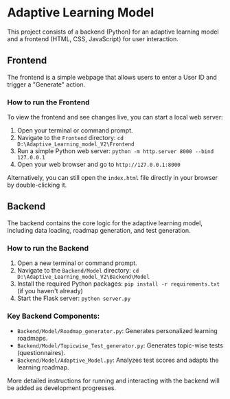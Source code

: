 # Adaptive Learning Model

This project consists of a backend (Python) for an adaptive learning model and a frontend (HTML, CSS, JavaScript) for user interaction.

## Frontend

The frontend is a simple webpage that allows users to enter a User ID and trigger a "Generate" action.

### How to run the Frontend

To view the frontend and see changes live, you can start a local web server:

1.  Open your terminal or command prompt.
2.  Navigate to the `Frontend` directory: `cd D:\Adaptive_Learning_model_V2\Frontend`
3.  Run a simple Python web server: `python -m http.server 8000 --bind 127.0.0.1`
4.  Open your web browser and go to `http://127.0.0.1:8000`

Alternatively, you can still open the `index.html` file directly in your browser by double-clicking it.

## Backend

The backend contains the core logic for the adaptive learning model, including data loading, roadmap generation, and test generation.

### How to run the Backend

1.  Open a new terminal or command prompt.
2.  Navigate to the `Backend/Model` directory: `cd D:\Adaptive_Learning_model_V2\Backend\Model`
3.  Install the required Python packages: `pip install -r requirements.txt` (if you haven't already)
4.  Start the Flask server: `python server.py`

### Key Backend Components:

*   `Backend/Model/Roadmap_generator.py`: Generates personalized learning roadmaps.
*   `Backend/Model/Topicwise_Test_generator.py`: Generates topic-wise tests (questionnaires).
*   `Backend/Model/Adaptive_Model.py`: Analyzes test scores and adapts the learning roadmap.

More detailed instructions for running and interacting with the backend will be added as development progresses.
